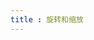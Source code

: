 ```yaml
---
title : 旋转和缩放
---
```


<ClientOnly>
<practice.shapingFunction></practice.shapingFunction>
</ClientOnly>